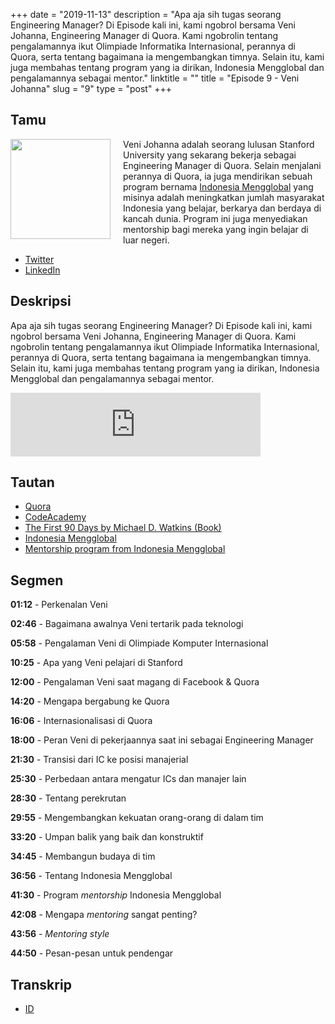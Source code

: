 +++
date = "2019-11-13"
description = "Apa aja sih tugas seorang Engineering Manager? Di Episode kali ini, kami ngobrol bersama Veni Johanna, Engineering Manager di Quora. Kami ngobrolin tentang pengalamannya ikut Olimpiade Informatika Internasional, perannya di Quora, serta tentang bagaimana ia mengembangkan timnya. Selain itu, kami juga membahas tentang program yang ia dirikan, Indonesia Mengglobal dan pengalamannya sebagai mentor."
linktitle = ""
title = "Episode 9 - Veni Johanna"
slug = "9"
type = "post"
+++

## Tamu

<img style="float: left; width: 160px; margin-right: 20px;" src="/img/ep9.jpg">

Veni Johanna adalah seorang lulusan Stanford University yang sekarang bekerja sebagai Engineering Manager di Quora. Selain menjalani perannya di Quora, ia juga mendirikan sebuah program bernama [Indonesia Mengglobal](http://indonesiamengglobal.com/) yang misinya adalah meningkatkan jumlah masyarakat Indonesia yang belajar, berkarya dan berdaya di kancah dunia. Program ini juga menyediakan mentorship bagi mereka yang ingin belajar di luar negeri.

- [Twitter](https://twitter.com/angelinavj)
- [LinkedIn](https://www.linkedin.com/in/venijohanna/)

## Deskripsi

Apa aja sih tugas seorang Engineering Manager? Di Episode kali ini, kami ngobrol bersama Veni Johanna, Engineering Manager di Quora. Kami ngobrolin tentang pengalamannya ikut Olimpiade Informatika Internasional, perannya di Quora, serta tentang bagaimana ia mengembangkan timnya. Selain itu, kami juga membahas tentang program yang ia dirikan, Indonesia Mengglobal dan pengalamannya sebagai mentor.

<iframe src="https://anchor.fm/kartini-teknologi/embed/episodes/Episode-9---Ngobrolin-tentang-Engineering-Manager--Quora--dan-Indonesia-Mengglobal-bersama-Veni-Johanna-e8u6f1" height="102px" width="400px" frameborder="0" scrolling="no"></iframe>

## Tautan

- [Quora](https://www.quora.com/)
- [CodeAcademy](https://www.codecademy.com/)
- [The First 90 Days by Michael D. Watkins (Book)](https://www.amazon.com/First-90-Days-Strategies-Expanded/dp/1422188612)
- [Indonesia Mengglobal](http://indonesiamengglobal.com/)
- [Mentorship program from Indonesia Mengglobal](http://indonesiamengglobal.com/mentorship/)

## Segmen

**01:12** - Perkenalan Veni

**02:46** - Bagaimana awalnya Veni tertarik pada teknologi

**05:58** - Pengalaman Veni di Olimpiade Komputer Internasional

**10:25** - Apa yang Veni pelajari di Stanford

**12:00** - Pengalaman Veni saat magang di Facebook & Quora

**14:20** - Mengapa bergabung ke Quora

**16:06** - Internasionalisasi di Quora

**18:00** - Peran Veni di pekerjaannya saat ini sebagai Engineering Manager

**21:30** - Transisi dari IC ke posisi manajerial

**25:30** - Perbedaan antara mengatur ICs dan manajer lain

**28:30** - Tentang perekrutan

**29:55** - Mengembangkan kekuatan orang-orang di dalam tim

**33:20** - Umpan balik yang baik dan konstruktif

**34:45** - Membangun budaya di tim

**36:56** - Tentang Indonesia Mengglobal

**41:30** - Program _mentorship_ Indonesia Mengglobal

**42:08** - Mengapa _mentoring_ sangat penting?

**43:56** - _Mentoring style_

**44:50** - Pesan-pesan untuk pendengar

## Transkrip

- [ID](transcript)
